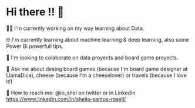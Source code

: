 # Hi there !! 👋

👩‍🏭 I'm currently working on my way learning about Data.

🤓 I'm currently learning about machine learning & deep learning, also some Power Bi powerfull tips.

👀 I'm looking to colaborate on data proyects and board game proyects.

🎲 Ask me about desing board games (because I'm board game designer at LlamaDice), cheese (because I'm a cheeselover) or travels (because I love it!)

💭 How to reach me: @io_shei on twitter or in LinkedIn https://www.linkedin.com/in/sheila-santos-rosell/ 
